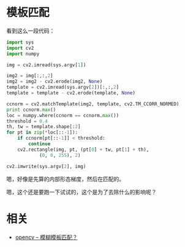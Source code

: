 
# 模板匹配

看到这么一段代码：

```py
import sys
import cv2
import numpy

img = cv2.imread(sys.argv[1])

img2 = img[:,:,2]
img2 = img2 - cv2.erode(img2, None)
template = cv2.imread(sys.argv[2])[:,:,2]
template = template - cv2.erode(template, None)

ccnorm = cv2.matchTemplate(img2, template, cv2.TM_CCORR_NORMED)
print ccnorm.max()
loc = numpy.where(ccnorm == ccnorm.max())
threshold = 0.4
th, tw = template.shape[:2]
for pt in zip(*loc[::-1]):
    if ccnorm[pt[::-1]] < threshold:
        continue
    cv2.rectangle(img, pt, (pt[0] + tw, pt[1] + th),
            (0, 0, 255), 2)

cv2.imwrite(sys.argv[2], img)
```


嗯，好像是先算的内部形态梯度，然后在匹配的。

嗯，这个还是要跑一下试试的，这个是为了去除什么的影响呢？


# 相关

- [opencv – 模糊模板匹配？](https://codeday.me/bug/20181108/360145.html)


